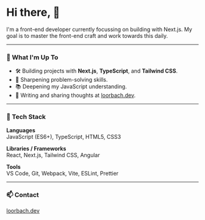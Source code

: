 # Hi there, 👋

I'm a front-end developer currently focussing on building with Next.js. My goal is to master the front-end craft and work towards this daily.

---

### 🚀 What I'm Up To

- 🛠 Building projects with **Next.js**, **TypeScript**, and **Tailwind CSS**.
- 🧠 Sharpening problem-solving skills.
- 📚 Deepening my JavaScript understanding.
- 💬 Writing and sharing thoughts at [loorbach.dev](https://loorbach.dev).

---

### 🧰 Tech Stack

**Languages**  
JavaScript (ES6+), TypeScript, HTML5, CSS3

**Libraries / Frameworks**  
React, Next.js, Tailwind CSS, Angular

**Tools**  
VS Code, Git, Webpack, Vite, ESLint, Prettier

---

### 📫 Contact

[loorbach.dev](https://loorbach.dev)


<!--
**heyptrck/heyptrck** is a ✨ _special_ ✨ repository because its `README.md` (this file) appears on your GitHub profile.

Here are some ideas to get you started:

- 🔭 I’m currently working on ...
- 🌱 I’m currently learning ...
- 👯 I’m looking to collaborate on ...
- 🤔 I’m looking for help with ...
- 💬 Ask me about ...
- 📫 How to reach me: ...
- 😄 Pronouns: ...
- ⚡ Fun fact: ...
-->
